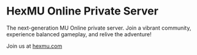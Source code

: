 # HexMU Online Private Server
The next-generation MU Online private server.
Join a vibrant community, experience balanced gameplay, and relive the adventure!

Join us at [hexmu.com](https://hexmu.com/)
